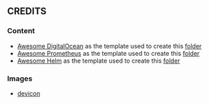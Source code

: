 ## CREDITS

### Content 

* [Awesome DigitalOcean](https://github.com/jonleibowitz/awesome-digitalocean) as the template used to create this [folder](./DigitalOcean/)
* [Awesome Prometheus](https://github.com/roaldnefs/awesome-prometheus) as the template used to create this [folder](./Prometheus/)
* [Awesome Helm](https://github.com/cdwv/awesome-helms) as the template used to create this [folder](./Helm/)



### Images

* [devicon](https://github.com/devicons/devicon)